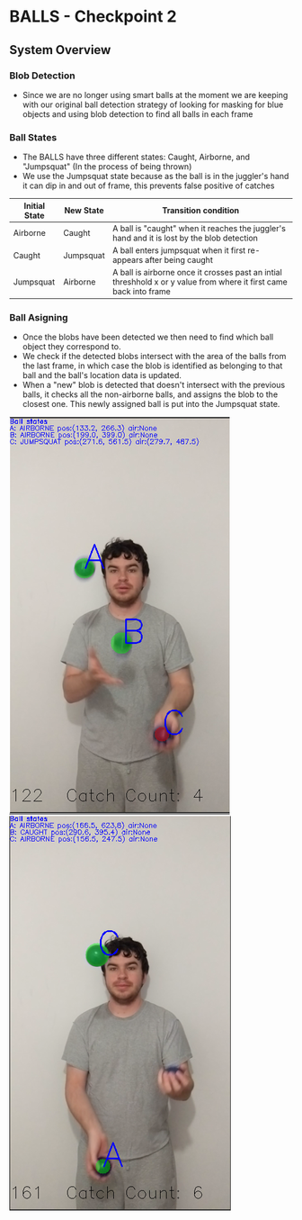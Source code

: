 # BALLS - Checkpoint 2

## System Overview

### Blob Detection
* Since we are no longer using smart balls at the moment we are keeping with our original ball detection strategy of looking for masking for blue objects and using blob detection to find all balls in each frame
### Ball States
* The BALLS have three different states: Caught, Airborne, and "Jumpsquat" (In the process of being thrown)
* We use the Jumpsquat state because as the ball is in the juggler's hand it can dip in and out of frame, this prevents false positive of catches

|Initial State |New State | Transition condition |
| - | - | -|
| Airborne | Caught| A ball is "caught" when it reaches the juggler's hand and it is lost by the blob detection |
| Caught | Jumpsquat| A ball enters jumpsquat when it first re-appears after being caught |
| Jumpsquat | Airborne | A ball is airborne once it crosses past an intial threshhold x or y value from where it first came back into frame|


### Ball Asigning
* Once the blobs have been detected we then need to find which ball object they correspond to. 
* We check if the detected blobs intersect with the area of the balls from the last frame, in which case the blob is identified as belonging to that ball and the ball's location data is updated. 
* When a "new" blob is detected that doesn't intersect with the previous balls, it checks all the non-airborne balls, and assigns the blob to the closest one. This newly assigned ball is put into the Jumpsquat state.

![](res/check2_1.png)
![](res/check2_2.png)
